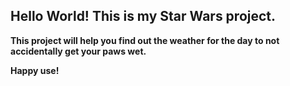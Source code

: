 ## Hello World! This is my Star Wars project. 

**This project will help you find out the weather for the day to not accidentally get your paws wet.**

**Happy use!**

